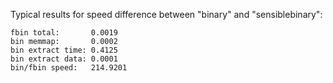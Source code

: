 Typical results for speed difference between "binary" and "sensiblebinary":

```
fbin total:       0.0019
bin memmap:       0.0002
bin extract time: 0.4125
bin extract data: 0.0001
bin/fbin speed:   214.9201
```